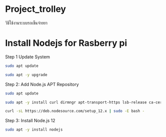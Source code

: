 # Project_trolley
วิธีใช้งานระบบรถเข็นจ่ายยา
# Install Nodejs  for  Rasberry pi 
Step 1 Update System
```bash
sudo apt update
```
```bash
sudo apt -y upgrade
```
Step 2: Add Node.js APT Repository
```bash
sudo apt update
```

```bash
sudo apt -y install curl dirmngr apt-transport-https lsb-release ca-certificates
```
```bash
curl -sL https://deb.nodesource.com/setup_12.x | sudo -E bash -
```
Step 3: Install Node.js 12 
```bash
sudo apt -y install nodejs
```

